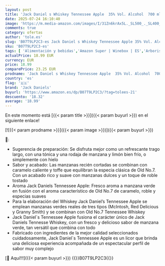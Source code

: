 ```yaml
---
layout: post
title: 'Jack Daniel s Whiskey Tennessee Apple  35% Vol. Alcohol  700 ml'
date: 2025-07-24 16:10:40
image: 'https://m.media-amazon.com/images/I/31Zn6krAx5L._SL500_._SL400_.jpg'
comments: true
category: ofertas
author: 'tole.es'
slug: 'B07T9LP2C3-es Jack Daniel s Whiskey Tennessee Apple 35% Vol. Alcohol 700 ml'
sku: 'B07T9LP2C3-es'
tags: [ 'Alimentación y bebidas','Amazon Super | Winebox | ES','Arborist Merchandising Root','Bebidas espirituosas y licores','Cervezas, vinos y licores','Self Service','Special Features Stores','Whisky','Whisky y ron','apple','dd53b5bc-bcd1-4c9b-ab43-793ed912ccdd_0','dd53b5bc-bcd1-4c9b-ab43-793ed912ccdd_1','dd53b5bc-bcd1-4c9b-ab43-793ed912ccdd_2601','dd53b5bc-bcd1-4c9b-ab43-793ed912ccdd_8701','experiences','jack daniels','🇪🇸', ]
actualPrice: 18.99 EUR
currency: EUR
price: 18.99
comparePrice: 23.25 EUR
prodname: 'Jack Daniel s Whiskey Tennessee Apple  35% Vol. Alcohol  700 ml'
country: 'es'
flag: '🇪🇸'
brand: 'Jack Daniels'
buyurl: 'https://www.amazon.es/dp/B07T9LP2C3/?tag=tolees-21'
descuento: '18.32'
average: '18.99'
---
```


En este momento está [{{< param title >}}]({{< param buyurl >}}) en el siguiente enlace!

[![{{< param prodname >}}]({{< param image >}})]({{< param buyurl >}})

🔎:

- Sugerencia de preparación: Se disfruta mejor como un refrescante trago largo, con una tónica y una rodaja de manzana y limón bien frío, o simplemente con hielo
- Sabor y acabado: Las manzanas recién cortadas se combinan con caramelo caliente y toffe que equilibran la especia clásica de Old No.7. Con un acabado rico y suave con manzanas dulces y un toque de roble tostado
- Aroma Jack Daniels Tennessee Apple: Fresco aroma a manzana verde en fusión con el aroma característico de Old No.7 de caramelo, roble y especias suaves
- Para la elaboración del Whiskey Jack Daniel’s Tennessee Apple se emplean manzanas verdes reales de tres tipos (McIntosh, Red Delicious y Granny Smith) y se combinan con Old No.7 Tennessee Whiskey
- Jack Daniel´s Tennessee Apple fusiona el carácter único de Jack Daniels Tennesse Whiskey, con un fresco y delicioso sabor de manzana verde, tan versátil que combina con todo
- Fabricado con ingredientes de la mejor calidad seleccionados cuidadosamente, Jack Daniel`s Tennessee Apple es un licor que brinda una deliciosa experiencia acompañada de un espectacular perfil de sabor muy complejo

[🛒 Aquí!!!]({{< param buyurl >}})
{{<world>}}B07T9LP2C3{{</world>}}
